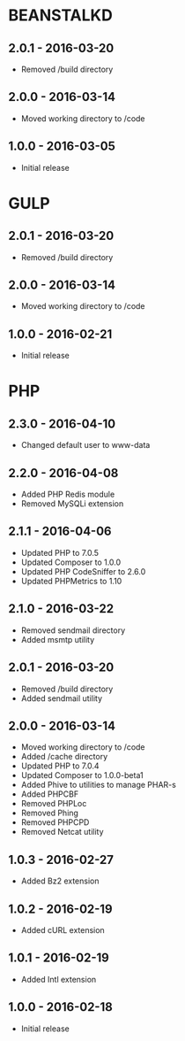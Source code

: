 # BEANSTALKD

## 2.0.1 - 2016-03-20

- Removed /build directory

## 2.0.0 - 2016-03-14

- Moved working directory to /code

## 1.0.0 - 2016-03-05

- Initial release

# GULP

## 2.0.1 - 2016-03-20

- Removed /build directory

## 2.0.0 - 2016-03-14

- Moved working directory to /code

## 1.0.0 - 2016-02-21

- Initial release

# PHP

## 2.3.0 - 2016-04-10

- Changed default user to www-data

## 2.2.0 - 2016-04-08

- Added PHP Redis module
- Removed MySQLi extension

## 2.1.1 - 2016-04-06

- Updated PHP to 7.0.5
- Updated Composer to 1.0.0
- Updated PHP CodeSniffer to 2.6.0
- Updated PHPMetrics to 1.10

## 2.1.0 - 2016-03-22

- Removed sendmail directory
- Added msmtp utility

## 2.0.1 - 2016-03-20

- Removed /build directory
- Added sendmail utility

## 2.0.0 - 2016-03-14

- Moved working directory to /code
- Added /cache directory
- Updated PHP to 7.0.4
- Updated Composer to 1.0.0-beta1
- Added Phive to utilities to manage PHAR-s
- Added PHPCBF
- Removed PHPLoc
- Removed Phing
- Removed PHPCPD
- Removed Netcat utility

## 1.0.3 - 2016-02-27

- Added Bz2 extension

## 1.0.2 - 2016-02-19

- Added cURL extension

## 1.0.1 - 2016-02-19

- Added Intl extension

## 1.0.0 - 2016-02-18

- Initial release
